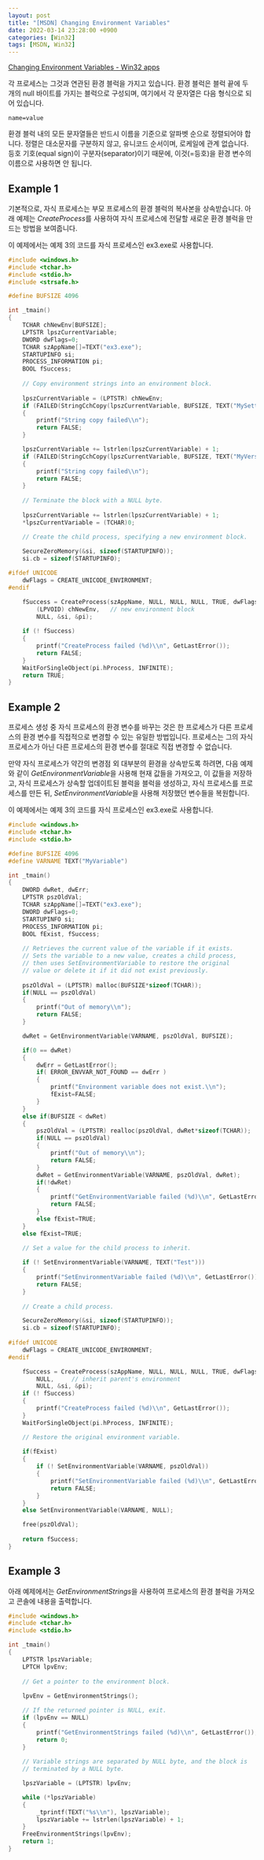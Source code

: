 ```yaml
---
layout: post
title: "[MSDN] Changing Environment Variables"
date: 2022-03-14 23:28:00 +0900
categories: [Win32]
tags: [MSDN, Win32]
---
```


[Changing Environment Variables - Win32 apps](https://docs.microsoft.com/en-us/windows/win32/procthread/changing-environment-variables#example-3)

각 프로세스는 그것과 연관된 환경 블럭을 가지고 있습니다. 환경 블럭은 블럭 끝에 두 개의 null 바이트를 가지는 블럭으로 구성되며, 여기에서 각 문자열은 다음 형식으로 되어 있습니다.

```
name=value
```

환경 블럭 내의 모든 문자열들은 반드시 이름을 기준으로 알파벳 순으로 정렬되어야 합니다. 정렬은 대소문자를 구분하지 않고, 유니코드 순서이며, 로케일에 관계 없습니다. 등호 기호(equal sign)이 구분자(separator)이기 때문에, 이것(=등호)을 환경 변수의 이름으로 사용하면 안 됩니다.

## **Example 1**

기본적으로, 자식 프로세스는 부모 프로세스의 환경 블럭의 복사본을 상속받습니다. 아래 예제는 *CreateProcess*를 사용하여 자식 프로세스에 전달할 새로운 환경 블럭을 만드는 방법을 보여줍니다.

이 예제에서는 예제 3의 코드를 자식 프로세스인 ex3.exe로 사용합니다.

```cpp
#include <windows.h>
#include <tchar.h>
#include <stdio.h>
#include <strsafe.h>

#define BUFSIZE 4096

int _tmain()
{
    TCHAR chNewEnv[BUFSIZE];
    LPTSTR lpszCurrentVariable; 
    DWORD dwFlags=0;
    TCHAR szAppName[]=TEXT("ex3.exe");
    STARTUPINFO si;
    PROCESS_INFORMATION pi;
    BOOL fSuccess; 
 
    // Copy environment strings into an environment block. 
 
    lpszCurrentVariable = (LPTSTR) chNewEnv;
    if (FAILED(StringCchCopy(lpszCurrentVariable, BUFSIZE, TEXT("MySetting=A"))))
    {
        printf("String copy failed\\n"); 
        return FALSE;
    }

    lpszCurrentVariable += lstrlen(lpszCurrentVariable) + 1; 
    if (FAILED(StringCchCopy(lpszCurrentVariable, BUFSIZE, TEXT("MyVersion=2")))) 
    {
        printf("String copy failed\\n"); 
        return FALSE;
    }
 
    // Terminate the block with a NULL byte. 
 
    lpszCurrentVariable += lstrlen(lpszCurrentVariable) + 1; 
    *lpszCurrentVariable = (TCHAR)0; 

    // Create the child process, specifying a new environment block. 
 
    SecureZeroMemory(&si, sizeof(STARTUPINFO));
    si.cb = sizeof(STARTUPINFO);

#ifdef UNICODE
    dwFlags = CREATE_UNICODE_ENVIRONMENT;
#endif

    fSuccess = CreateProcess(szAppName, NULL, NULL, NULL, TRUE, dwFlags,
        (LPVOID) chNewEnv,   // new environment block
        NULL, &si, &pi); 
 
    if (! fSuccess) 
    {
        printf("CreateProcess failed (%d)\\n", GetLastError());
        return FALSE;
    }
    WaitForSingleObject(pi.hProcess, INFINITE);
    return TRUE;
}
```

## Example 2

프로세스 생성 중 자식 프로세스의 환경 변수를 바꾸는 것은 한 프로세스가 다른 프로세스의 환경 변수를 직접적으로 변경할 수 있는 유일한 방법입니다. 프로세스는 그의 자식 프로세스가 아닌 다른 프로세스의 환경 변수를 절대로 직접 변경할 수 없습니다.

만약 자식 프로세스가 약간의 변경점 외 대부분의 환경을 상속받도록 하려면, 다음 예제와 같이 *GetEnvironmentVariable*을 사용해 현재 값들을 가져오고, 이 값들을 저장하고, 자식 프로세스가 상속할 업데이트된 블럭을 블럭을 생성하고, 자식 프로세스를 프로세스를 만든 뒤, *SetEnvironmentVariable*을 사용해 저장했던 변수들을 복원합니다.

이 예제에서는 예제 3의 코드를 자식 프로세스인 ex3.exe로 사용합니다.

```cpp
#include <windows.h>
#include <tchar.h>
#include <stdio.h>

#define BUFSIZE 4096
#define VARNAME TEXT("MyVariable")

int _tmain()
{
    DWORD dwRet, dwErr;
    LPTSTR pszOldVal; 
    TCHAR szAppName[]=TEXT("ex3.exe");
    DWORD dwFlags=0;
    STARTUPINFO si;
    PROCESS_INFORMATION pi;
    BOOL fExist, fSuccess; 
 
    // Retrieves the current value of the variable if it exists.
    // Sets the variable to a new value, creates a child process,
    // then uses SetEnvironmentVariable to restore the original
    // value or delete it if it did not exist previously. 
 
    pszOldVal = (LPTSTR) malloc(BUFSIZE*sizeof(TCHAR));
    if(NULL == pszOldVal)
    {
        printf("Out of memory\\n");
        return FALSE;
    }

    dwRet = GetEnvironmentVariable(VARNAME, pszOldVal, BUFSIZE);

    if(0 == dwRet)
    {
        dwErr = GetLastError();
        if( ERROR_ENVVAR_NOT_FOUND == dwErr )
        {
            printf("Environment variable does not exist.\\n");
            fExist=FALSE;
        }
    }
    else if(BUFSIZE < dwRet)
    {
        pszOldVal = (LPTSTR) realloc(pszOldVal, dwRet*sizeof(TCHAR));   
        if(NULL == pszOldVal)
        {
            printf("Out of memory\\n");
            return FALSE;
        }
        dwRet = GetEnvironmentVariable(VARNAME, pszOldVal, dwRet);
        if(!dwRet)
        {
            printf("GetEnvironmentVariable failed (%d)\\n", GetLastError());
            return FALSE;
        }
        else fExist=TRUE;
    }
    else fExist=TRUE;

    // Set a value for the child process to inherit. 
 
    if (! SetEnvironmentVariable(VARNAME, TEXT("Test"))) 
    {
        printf("SetEnvironmentVariable failed (%d)\\n", GetLastError()); 
        return FALSE;
    }
 
    // Create a child process. 

    SecureZeroMemory(&si, sizeof(STARTUPINFO));
    si.cb = sizeof(STARTUPINFO);
 
#ifdef UNICODE
    dwFlags = CREATE_UNICODE_ENVIRONMENT;
#endif

    fSuccess = CreateProcess(szAppName, NULL, NULL, NULL, TRUE, dwFlags, 
        NULL,     // inherit parent's environment 
        NULL, &si, &pi); 
    if (! fSuccess) 
    {
        printf("CreateProcess failed (%d)\\n", GetLastError()); 
    }
    WaitForSingleObject(pi.hProcess, INFINITE);

    // Restore the original environment variable. 
 
    if(fExist)
    {
        if (! SetEnvironmentVariable(VARNAME, pszOldVal)) 
        {
            printf("SetEnvironmentVariable failed (%d)\\n", GetLastError()); 
            return FALSE;
        }
    }
    else SetEnvironmentVariable(VARNAME, NULL);

    free(pszOldVal);
    
    return fSuccess;
}
```

## Example 3

아래 예제에서는 *GetEnvironmentStrings*을 사용하여 프로세스의 환경 블럭을 가져오고 콘솔에 내용을 출력합니다.

```cpp
#include <windows.h>
#include <tchar.h>
#include <stdio.h>

int _tmain()
{
    LPTSTR lpszVariable; 
    LPTCH lpvEnv; 
 
    // Get a pointer to the environment block. 
 
    lpvEnv = GetEnvironmentStrings();

    // If the returned pointer is NULL, exit.
    if (lpvEnv == NULL)
    {
        printf("GetEnvironmentStrings failed (%d)\\n", GetLastError()); 
        return 0;
    }
 
    // Variable strings are separated by NULL byte, and the block is 
    // terminated by a NULL byte. 

    lpszVariable = (LPTSTR) lpvEnv;

    while (*lpszVariable)
    {
        _tprintf(TEXT("%s\\n"), lpszVariable);
        lpszVariable += lstrlen(lpszVariable) + 1;
    }
    FreeEnvironmentStrings(lpvEnv);
    return 1;
}
```
